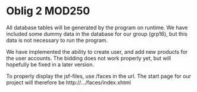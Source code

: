 # Oblig 2 MOD250
All database tables will be generated by the program on runtime. We have included some dummy data in the database for our group (grp16), but this data is not necessary to run the program.

We have implemented the ability to create user, and add new products for the user accounts. The bidding does not work properly yet, but will hopefully be fixed in a later version.

To properly display the jsf-files, use /faces in the url. The start page for our project will therefore be http://.../faces/index.xhtml
